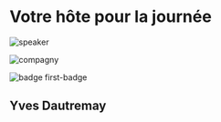<!-- .slide: class="speaker-slide" -->

# Votre hôte pour la journée

![speaker](./assets/images/yves.jpg)

![compagny](./assets/images/logo-sfeir.png)

![badge first-badge](./assets/images/certif-ckad.png)

<h2> Yves <span>Dautremay</span></h2>

